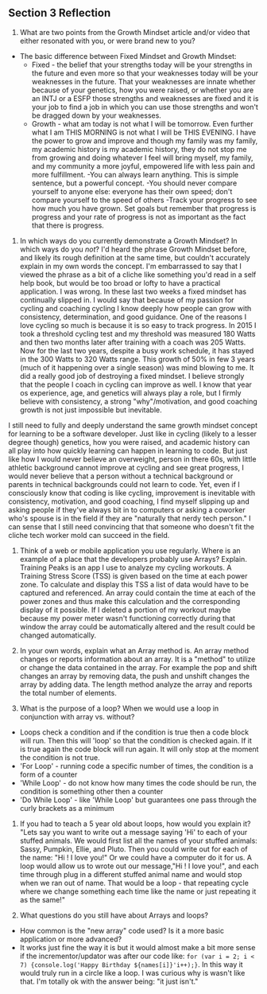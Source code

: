 ## Section 3 Reflection

1. What are two points from the Growth Mindset article and/or video that either resonated with you, or were brand new to you?
- The basic difference between Fixed Mindset and Growth Mindset:
    - Fixed - the belief that your strengths today will be your strengths in the future and even more so that your weaknesses today will be your weaknesses in the future. That your weaknesses are innate whether because of your genetics, how you were raised, or whether you are an INTJ or a ESFP those strengths and weaknesses are fixed and it is your job to find a job in which you can use those strengths and won't be dragged down by your weaknesses.
    - Growth - what am today is not what I will be tomorrow. Even further what I am THIS MORNING is not what I will be THIS EVENING. I have the power to grow and improve and though my family was my family, my academic history is my academic history, they do not stop me from growing and doing whatever I feel will bring myself, my family, and my community a more joyful, empowered life with less pain and more fulfillment.
  -You can always learn anything. This is simple sentence, but a powerful concept.
  -You should never compare yourself to anyone else: everyone has their own speed; don't compare yourself to the speed of others
  -Track your progress to see how much you have grown. Set goals but remember that progress is progress and your rate of progress is not as important as the fact that there is progress.


1. In which ways do you currently demonstrate a Growth Mindset? In which ways do you _not_?
I'd heard the phrase Growth Mindset before, and likely its rough definition at the same time, but couldn't accurately explain in my own words the concept. I'm embarrassed to say that I viewed the phrase as a bit of a cliche like something you'd read in a self help book, but would be too broad or lofty to have a practical application. I was wrong. In these last two weeks a fixed mindset has continually slipped in. I would say that because of my passion for cycling and coaching cycling I know deeply how people can grow with consistency, determination, and good guidance. One of the reasons I love cycling so much is because it is so easy to track progress. In 2015 I took a threshold cycling test and my threshold was measured 180 Watts and then two months later after training with a coach was 205 Watts. Now for the last two years, despite a busy work schedule, it has stayed in the 300 Watts to 320 Watts range. This growth of 50% in few 3 years (much of it happening over a single season) was mind blowing to me. It did a really good job of destroying a fixed mindset. I believe strongly that the people I coach in cycling can improve as well. I know that year os experience, age, and genetics will always play a role, but I firmly believe with consistency, a strong "why"/motivation, and good coaching growth is not just impossible but inevitable.

I still need to fully and deeply understand the same growth mindset concept for learning to be a software developer. Just like in cycling (likely to a lesser degree though) genetics, how you were raised, and academic history can all play into how quickly learning can happen in learning to code.  But just like how I would never believe an overweight, person in there 60s, with little athletic background cannot improve at cycling and see great progress, I would never believe that a person without a technical background or parents in technical backgrounds could not learn to code. Yet, even if I consciously know that coding is like cycling, improvement is inevitable with consistency, motivation, and good coaching, I find myself slipping up and asking people if they've always bit in to computers or asking a coworker who's spouse is in the field if they are "naturally that nerdy tech person." I can sense that I still need convincing that that someone who doesn't fit the cliche tech worker mold can succeed in the field.


1. Think of a web or mobile application you use regularly. Where is an example of a place that the developers probably use Arrays? Explain.
Training Peaks is an app I use to analyze my cycling workouts. A Training Stress Score (TSS) is given based on the time at each power zone. To calculate and display this TSS a list of data would have to be captured and referenced. An array could contain the time at each of the power zones and thus make this calculation and the corresponding display of it possible. If I deleted a portion of my workout maybe because my power meter wasn't functioning correctly during that window the array could be automatically altered and the result could be changed automatically.

1. In your own words, explain what an Array method is.
An array method changes or reports information about an array. It is a "method" to utilize or change the data contained in the array. For example the pop and shift changes an array by removing data, the push and unshift changes the array by adding data. The length method analyze the array and reports the total number of elements.

1. What is the purpose of a loop? When we would use a loop in conjunction with array vs. without?
- Loops check a condition and if the condition is true then a code block will run. Then this will 'loop' so that the condition is checked again. If it is true again the code block will run again. It will only stop at the moment the condition is not true.
- 'For Loop' - running code a specific number of times, the condition is a form of a counter
- 'While Loop' - do not know how many times the code should be run, the condition is something other then a counter
- 'Do While Loop' - like 'While Loop' but guarantees one pass through the curly brackets as a minimum

1. If you had to teach a 5 year old about loops, how would you explain it?
"Lets say you want to write out a message saying 'Hi' to each of your stuffed animals. We would first list all the names of your stuffed animals: Sassy, Pumpkin, Ellie, and Pluto. Then you could write out for each of the name: "Hi <name>! I love you!" Or we could have a computer do it for us. A loop would allow us to wrote out our message,"Hi <name>! I love you!", and each time through plug in a different stuffed animal name and would stop when we ran out of name. That would be a loop - that repeating cycle where we change something each time like the name or just repeating it as the same!"

1. What questions do you still have about Arrays and loops?
- How common is the "new array" code used? Is it a more basic application or more advanced?
- It works just fine the way it is but it would almost make a bit more sense if the incrementor/updator was after our code like: `for (var i = 2; i < 7) {console.log('Happy Birthday ${names[i]}'i++);}`. In this way it would truly run in a circle like a loop. I was curious why is wasn't like that. I'm totally ok with the answer being: "it just isn't."
